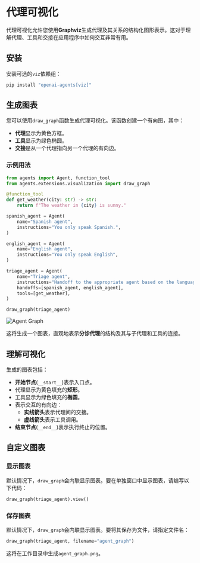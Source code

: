 # 代理可视化

代理可视化允许您使用**Graphviz**生成代理及其关系的结构化图形表示。这对于理解代理、工具和交接在应用程序中如何交互非常有用。

## 安装

安装可选的`viz`依赖组：

```bash
pip install "openai-agents[viz]"
```

## 生成图表

您可以使用`draw_graph`函数生成代理可视化。该函数创建一个有向图，其中：

- **代理**显示为黄色方框。
- **工具**显示为绿色椭圆。
- **交接**是从一个代理指向另一个代理的有向边。

### 示例用法

```python
from agents import Agent, function_tool
from agents.extensions.visualization import draw_graph

@function_tool
def get_weather(city: str) -> str:
    return f"The weather in {city} is sunny."

spanish_agent = Agent(
    name="Spanish agent",
    instructions="You only speak Spanish.",
)

english_agent = Agent(
    name="English agent",
    instructions="You only speak English",
)

triage_agent = Agent(
    name="Triage agent",
    instructions="Handoff to the appropriate agent based on the language of the request.",
    handoffs=[spanish_agent, english_agent],
    tools=[get_weather],
)

draw_graph(triage_agent)
```

![Agent Graph](../assets/images/graph.png)

这将生成一个图表，直观地表示**分诊代理**的结构及其与子代理和工具的连接。

## 理解可视化

生成的图表包括：

- **开始节点**(`__start__`)表示入口点。
- 代理显示为黄色填充的**矩形**。
- 工具显示为绿色填充的**椭圆**。
- 表示交互的有向边：
  - **实线箭头**表示代理间的交接。
  - **虚线箭头**表示工具调用。
- **结束节点**(`__end__`)表示执行终止的位置。

## 自定义图表

### 显示图表
默认情况下，`draw_graph`会内联显示图表。要在单独窗口中显示图表，请编写以下代码：

```python
draw_graph(triage_agent).view()
```

### 保存图表
默认情况下，`draw_graph`会内联显示图表。要将其保存为文件，请指定文件名：

```python
draw_graph(triage_agent, filename="agent_graph")
```

这将在工作目录中生成`agent_graph.png`。
